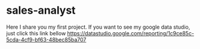 # sales-analyst
Here I share you my first project.
If you want to see my google data studio, just click this link bellow
https://datastudio.google.com/reporting/1c9ce85c-5cda-4cf9-bf63-48bec85ba707
